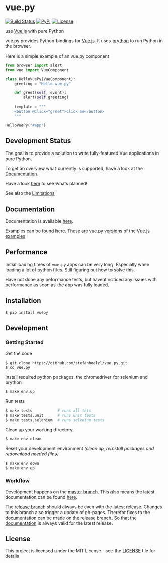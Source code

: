 # vue.py
[![Build Status](https://travis-ci.org/stefanhoelzl/vue.py.svg?branch=master)](https://travis-ci.org/stefanhoelzl/vue.py)
[![PyPI](https://img.shields.io/pypi/v/vuepy.svg)](https://pypi.org/project/vuepy/)
[![License](https://img.shields.io/pypi/l/vuepy.svg)](LICENSE)

use [Vue.js](https://www.vuejs.org) with pure Python

vue.py provides Python bindings for [Vue.js](https://www.vuejs.org).
It uses [brython](https://github.com/brython-dev/brython) to run Python in the browser.

Here is a simple example of an vue.py component
```python
from browser import alert
from vue import VueComponent

class HelloVuePy(VueComponent):
    greeting = "Hello vue.py"

    def greet(self, event):
        alert(self.greeting)

    template = """
    <button @click="greet">click me</button>
    """

HelloVuePy("#app")
```


## Development Status
The goal is to provide a solution to write fully-featured Vue applications in pure Python.

To get an overview what currently is supported, have a look at the [Documentation](https://stefanhoelzl.github.io/vue.py/docs/).

Have a look [here](https://stefanhoelzl.github.io/vue.py/planning.html) to see whats planned!

See also the [Limitations](https://stefanhoelzl.github.io/vue.py/docs/pyjs_bridge.html)

## Documentation
Documentation is available [here](https://stefanhoelzl.github.io/vue.py/docs/).

Examples can be found [here](https://stefanhoelzl.github.io/vue.py/examples).
These are vue.py versions of the [Vue.js examples](https://vuejs.org/v2/examples/)

## Performance
Initial loading times of `vue.py` apps can be very long.
Especially when loading a lot of python files.
Still figuring out how to solve this.

Have not done any peformance tests, but havent noticed any issues with performance
as soon as the app was fully loaded.

## Installation
```bash
$ pip install vuepy
```

## Development
### Getting Started
Get the code
```bash
$ git clone https://github.com/stefanhoelzl/vue.py.git
$ cd vue.py
```

Install required python packages, the chromedriver for selenium and brython
```bash
$ make env.up
```

Run tests
```bash
$ make tests           # runs all tets
$ make tests.unit      # runs unit tests
$ make tests.selenium  # runs selenium tests
```

Clean up your working directory.
```bash
$ make env.clean
```

Reset your development environment
_(clean up, reinstall packages and redownload needed files)_
```bash
$ make env.down
$ make env.up
```

### Workflow
Development happens on the [master branch](https://github.com/stefanhoelzl/vue.py).
This also means the latest documentation can be found 
[here](https://github.com/stefanhoelzl/vue.py/blob/master/docs/docs/index.md).

The [release branch](https://github.com/stefanhoelzl/vue.py/tree/release) 
should always be even with the latest release.
Changes to this branch also trigger a update of gh-pages.
Therefor fixes to the documentation can be made on the release branch.
So that the [documentation](https://stefanhoelzl.github.io/vue.py/docs/)
is always valid for the latest release. 

## License
This project is licensed under the MIT License - see the [LICENSE](https://github.com/stefanhoelzl/vue.py/blob/master/LICENSE) file for details
